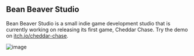 ## Bean Beaver Studio

Bean Beaver Studio is a small indie game development studio that is currently working on releasing its first game, Cheddar Chase. Try the demo on [itch.io/cheddar-chase](https://rasmussvala.itch.io/cheddar-chase).

![image](https://github.com/user-attachments/assets/ff96f6c8-6ec4-47ab-a639-8778ecd1e7b5)

<!--

**Here are some ideas to get you started:**

🙋‍♀️ A short introduction - what is your organization all about?
🌈 Contribution guidelines - how can the community get involved?
👩‍💻 Useful resources - where can the community find your docs? Is there anything else the community should know?
🍿 Fun facts - what does your team eat for breakfast?
🧙 Remember, you can do mighty things with the power of [Markdown](https://docs.github.com/github/writing-on-github/getting-started-with-writing-and-formatting-on-github/basic-writing-and-formatting-syntax)
-->
